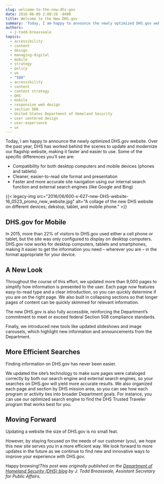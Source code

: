 ```yaml
---
slug: welcome-to-the-new-dhs-gov
date: 2016-06-09 2:00:26 -0400
title: Welcome to the New DHS.gov
summary: 'Today, I am happy to announce the newly optimized DHS.gov website. Over the past year, DHS has worked behind the scenes to update and modernize our flagship website, making it faster and easier to use. Some of the specific differences you’ll see are: Compatibility for both desktop computers and mobile devices (phones and tablets) Cleaner,'
authors:
  - j-todd-breasseale
topics:
  - accessibility
  - content
  - design
  - managing-digital
  - mobile
  - strategy
  - policy
  - ux
  - "508"
  - accessibility
  - content
  - content strategy
  - DHS
  - mobile
  - responsive web design
  - section 508
  - United States Department of Homeland Security
  - user centered design
  - user-experience
  - ux
---
```


Today, I am happy to announce the newly optimized DHS.gov website. Over the past year, DHS has worked behind the scenes to update and modernize our flagship website, making it faster and easier to use. Some of the specific differences you’ll see are:

  * Compatibility for both desktop computers and mobile devices (phones and tablets)
  * Cleaner, easier-to-read site format and presentation
  * Faster and more accurate site navigation using our internal search function and external search engines (like Google and Bing)

{{< legacy-img src="2016/06/600-x-627-new-DHS-website-16\_0523\_promo\_new\_website.jpg" alt="A collage of the new DHS website on different devices; dekstop, tablet, and mobile phone." >}}

## DHS.gov for Mobile

In 2015, more than 22% of visitors to DHS.gov used either a cell phone or tablet, but the site was only configured to display on desktop computers. DHS.gov now works for desktop computers, tablets and smartphones, making it easier to get the information you need – wherever you are – in the format appropriate for your device.

## A New Look

Throughout the course of this effort, we updated more than 9,000 pages to simplify how information is presented to the user. Each page now features easy-to-read type and a clear introduction, so you can quickly determine if you are on the right page. We also built in collapsing sections so that longer pages of content can be quickly skimmed for relevant information.

The new DHS.gov is also fully accessible, reinforcing the Department’s commitment to meet or exceed federal Section 508 compliance standards.

Finally, we introduced new tools like updated slideshows and image carousels, which highlight new information and announcements from the Department.

## More Efficient Searches

Finding information on DHS.gov has never been easier.

We updated the site’s technology to make sure pages were cataloged correctly by both our search engine and external search engines, so your searches on DHS.gov will yield more accurate results. We also organized each page and section by DHS mission area, so you can see how each program or activity ties into broader Department goals. For instance, you can use our optimized search engine to find the DHS Trusted Traveler program that works best for you.

## Moving Forward

Updating a website the size of DHS.gov is no small feat.

However, by staying focused on the needs of our customer (you), we hope this new site serves you in a more efficient way. We look forward to more updates in the future as we continue to find new and innovative ways to improve your experience with DHS.gov.

Happy browsing!_This post was originally published on the [Department of Homeland Security (DHS) blog](https://www.dhs.gov/blog) by J. Todd Breasseale, Assistant Secretary for Public Affairs._